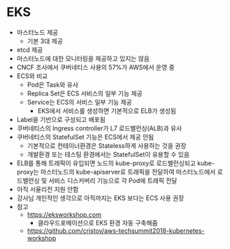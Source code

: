 # EKS

* 마스터노드 제공
  * 기본 3대 제공
* etcd 제공
* 마스터노드에 대한 모니터링을 제공하고 있지는 않음
* CNCF 조사에서 쿠버네티스 사용의 57%가 AWS에서 운영 중
* ECS와 비교
  * Pod은 Task와 유사
  * Replica Set은 ECS 서비스의 일부 기능 제공
  * Service는 ECS의 서비스 일부 기능 제공
    * EKS에서 서비스를 생성하면 기본적으로 ELB가 생성됨
* Label을 기반으로 구성되고 배포됨
* 쿠버네티스의 Ingress controller가 L7 로드밸런싱(ALB)과 유사
* 쿠버네티스의 StatefulSet 기능은 ECS에서 제공 안됨
  * 기본적으로 컨테이너환경은 Stateless하게 사용하는 것을 권장
  * 개발환경 또는 테스팅 환경에서는 StatefulSet이 유용할 수 있음
* ELB를 통해 트래픽이 유입되면 노드의 kube-proxy로 로드밸런싱되고 kube-proxy는 마스터노드의 kube-apiserver로 트래픽을 전달하여 마스터노드에서 로드밸런싱 및 서비스 디스커버리 기능으로 각 Pod에 트래픽 전달
* 아직 서울리전 지원 안함
* 강사님 개인적인 생각으로 아직까지는 EKS 보다는 ECS 사용 권장
* 참고
  * https://eksworkshop.com
    * 클라우드포메이션으로 EKS 환경 자동 구축해줌
  * https://github.com/cristov/aws-techsummit2018-kubernetes-workshop